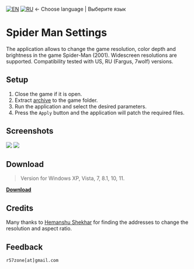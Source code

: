 [![EN](https://user-images.githubusercontent.com/9499881/33184537-7be87e86-d096-11e7-89bb-f3286f752bc6.png)](https://github.com/r57zone/Spider-Man-Settings/) 
[![RU](https://user-images.githubusercontent.com/9499881/27683795-5b0fbac6-5cd8-11e7-929c-057833e01fb1.png)](https://github.com/r57zone/Spider-Man-Settings/blob/master/README.RU.md)
← Choose language | Выберите язык

# Spider Man Settings
The application allows to change the game resolution, color depth and brightness in the game Spider-Man (2001). Widescreen resolutions are supported. Compatibility tested with US, RU (Fargus, 7wolf) versions.

## Setup
1. Close the game if it is open.
2. Extract [archive](https://github.com/r57zone/Spider-Man-Settings/releases) to the game folder.
3. Run the application and select the desired parameters.
4. Press the `Apply` button and the application will patch the required files.

## Screenshots
![](https://github.com/r57zone/Spider-Man-Settings/assets/9499881/e9964b91-798e-400d-b4da-7f47ad10607e)
[![](https://github.com/r57zone/Spider-Man-Settings/assets/9499881/8e13f775-92bd-4f0f-b880-1cf60ed20a65)](https://github.com/r57zone/Spider-Man-Settings/assets/9499881/f0233845-e2f3-49a8-b8dd-90fd184c2cdf)

## Download
>Version for Windows XP, Vista, 7, 8.1, 10, 11.

**[Download](https://github.com/r57zone/Spider-Man-Settings/releases)**

## Credits
Many thanks to [Hemanshu Shekhar](https://community.pcgamingwiki.com/profile/9470-hemanshu-shekhar/) for finding the addresses to change the resolution and aspect ratio.

## Feedback
`r57zone[at]gmail.com`